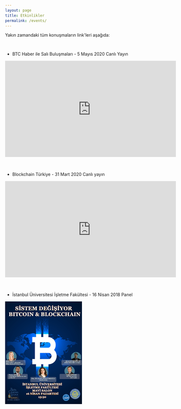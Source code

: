 ```yaml
---
layout: page
title: Etkinlikler
permalink: /events/
---
```


Yakın zamandaki tüm konuşmaların link'leri aşağıda: 


&nbsp;


- BTC Haber ile Salı Buluşmaları - 5 Mayıs 2020 Canlı Yayın 

<iframe width="560" height="315" src="https://www.youtube.com/embed/ZYt_9Zp6YaU" frameborder="0" allow="autoplay; encrypted-media" allowfullscreen></iframe>


&nbsp;

- Blockchain Türkiye - 31 Mart 2020 Canlı yayın 

<iframe width="560" height="315" src="https://www.youtube.com/embed/gCjw1-4ZOAs" frameborder="0" allow="autoplay; encrypted-media" allowfullscreen></iframe>


&nbsp;

- İstanbul Üniversitesi İşletme Fakültesi - 16 Nisan 2018 Panel 

<a href="/genel/2018/04/16/istanbul-universitesi-panel.html">
   <img src="/assets/iu_blockchain_afis_v3.png" width=50% height=50%>
</a>


